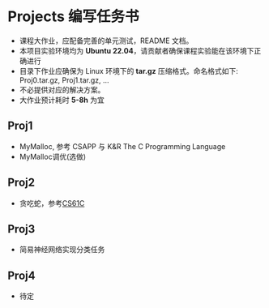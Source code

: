 # Projects 编写任务书
- 课程大作业，应配备完善的单元测试，README 文档。
- 本项目实验环境均为 **Ubuntu 22.04**，请贡献者确保课程实验能在该环境下正确进行
- 目录下作业应确保为 Linux 环境下的 **tar.gz** 压缩格式。命名格式如下: Proj0.tar.gz, Proj1.tar.gz, ...
- 不必提供对应的解决方案。
- 大作业预计耗时 **5-8h** 为宜

## Proj1
- MyMalloc, 参考 CSAPP 与 K&R The C Programming Language
- MyMalloc调优(选做)

## Proj2
- 贪吃蛇，参考[CS61C](https://cs61c.org/su24/projects/proj1/)

## Proj3
- 简易神经网络实现分类任务

## Proj4
- 待定